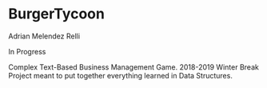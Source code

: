# BurgerTycoon
Adrian Melendez Relli

In Progress

Complex Text-Based Business Management Game. 2018-2019 Winter Break Project meant to put together everything learned in Data Structures.
